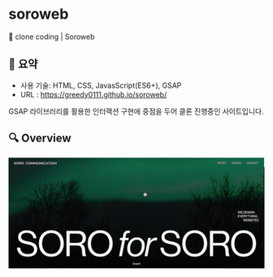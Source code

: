 # soroweb
🎨 clone coding | Soroweb
 
## 📍 요약
- 사용 기술: HTML, CSS, JavasScript(ES6+), GSAP
- URL : https://greedy0111.github.io/soroweb/
  
GSAP 라이브러리를 활용한 인터랙션 구현에 중점을 두어 클론 진행중인 사이트입니다.


## 🔍 Overview
![screencapture](https://github.com/greedy0111/greedy0111-portfolio_overview_images/blob/main/Soroweb.png?raw=true)
